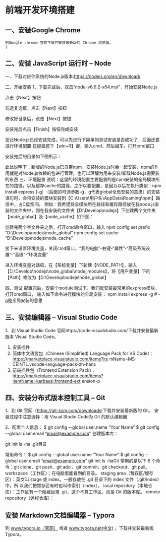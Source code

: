 # 前端开发环境搭建

 

## 一、安装Google Chrome

 

```
到Google chrome 官网下载并安装最新版的 Chrome 浏览器。
1
```

 

## 二、安装 JavaScript 运行时 – Node

 

一、下载对应你系统的Node.js版本:https://nodejs.org/en/download/

 

二、开始安装
 1、下载完成后，双击“node-v6.9.2-x64.msi”，开始安装Node.js

 

点击【Next】按钮

 

勾选复选框，点击【Next】按钮

 

修改好目录后，点击【Next】按钮

 

安装完后点击【Finish】按钮完成安装

 

至此Node.js已经安装完成，可以先进行下简单的测试安装是否成功了，后面还要进行环境配置
 在键盘按下【win+R】键，输入cmd，然后回车，打开cmd窗口

 

安装完后的目录如下图所示：

 

此处说明下：新版的Node.js已自带npm，安装Node.js时会一起安装，npm的作用就是对Node.js依赖的包进行管理，也可以理解为用来安装/卸载Node.js需要装的东西
 三、环境配置
 说明：这里的环境配置主要配置的是npm安装的全局模块所在的路径，以及缓存cache的路径，之所以要配置，是因为以后在执行类似：npm install express [-g] （后面的可选参数-g，g代表global全局安装的意思）的安装语句时，会将安装的模块安装到【C:\Users\用户名\AppData\Roaming\npm】路径中，占C盘空间。
 例如：我希望将全模块所在路径和缓存路径放在我node.js安装的文件夹中，则在我安装的文件夹【D:\Develop\nodejs】下创建两个文件夹【node_global】及【node_cache】如下图：

 

创建完两个空文件夹之后，打开cmd命令窗口，输入
 npm config set prefix “D:\Develop\nodejs\node_global”
 npm config set cache “D:\Develop\nodejs\node_cache”

 

接下来设置环境变量，关闭cmd窗口，“我的电脑”-右键-“属性”-“高级系统设置”-“高级”-“环境变量”

 

进入环境变量对话框，在【系统变量】下新建【NODE_PATH】，输入【D:\Develop\nodejs\node_global\node_modules】，将【用户变量】下的【Path】修改为【D:\Develop\nodejs\node_global】

 

四、测试
 配置完后，安装个module测试下，我们就安装最常用的express模块，打开cmd窗口，
 输入如下命令进行模块的全局安装：
 npm install express -g # -g是全局安装的意思

 

## 三、安装编辑器 – Visual Studio Code

 

1、到 Visual Studio Code 官网https://code.visualstudio.com/下载并安装最新版本 Visual Studio Code。

 

1. 安装插件
2. 简体中文语言包（Chinese (Simplified) Language Pack for VS Code）：https://marketplace.visualstudio.com/items?ite
    mName=MS-CEINTL.vscode-language-pack-zh-hans
3. 前端插件包（Frontend Extension Pack）：https://marketplace.visualstudio.com/items?itemName=karbassi.frontend-ext
    ension-p

 

## 四、安装分布式版本控制工具 – Git

 

1、到 Git 官网（https://git-scm.com/downloads)下载并安装最新版的 Git。
 安装过程中注意选择：用 Visual Studio Code为 Git 的默认编辑器

 

2、配置个人信息：
 $ git config --global user.name “Your Name”
 $ git config --global user.email “email@example.com”
 创建版本库：

 

git init
 ls -ha
 .git目录

 

常用命令：
 $ git config --global user.name “Your Name” $ git config --global user.email “email@example.com” git init ls -haGit 常用的是以下 6 个命令：git clone、git push、git add 、git commit、git checkout、git pull。
 workspace（工作区）：在电脑里能看到的目录。
 staging area（暂存区/缓存区）：英文叫 stage 或 index。一般存放在 .git 目录下的 index 文件（.git/index）中，所
 以我们把暂存区有时也叫作索引（index）。
 local repository（本地仓库）：工作区有一个隐藏目录 .git，这个不算工作区，而是 Git 的版本库。
 remote repository（远程仓库）：

 

## 安装 Markdown文档编辑器 – Typora

 

到 www.typora.io（官网） 或者 www.typora.net(中文) ，下载并安装最新版 Typora。